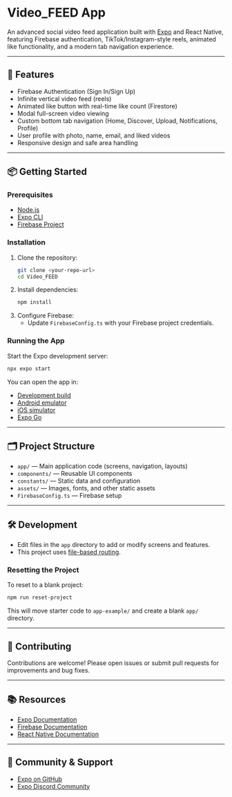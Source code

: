 
# Video_FEED App

An advanced social video feed application built with [Expo](https://expo.dev) and React Native, featuring Firebase authentication, TikTok/Instagram-style reels, animated like functionality, and a modern tab navigation experience.

---

## 🚀 Features

- Firebase Authentication (Sign In/Sign Up)
- Infinite vertical video feed (reels)
- Animated like button with real-time like count (Firestore)
- Modal full-screen video viewing
- Custom bottom tab navigation (Home, Discover, Upload, Notifications, Profile)
- User profile with photo, name, email, and liked videos
- Responsive design and safe area handling

---

## 📦 Getting Started

### Prerequisites
- [Node.js](https://nodejs.org/)
- [Expo CLI](https://docs.expo.dev/get-started/installation/)
- [Firebase Project](https://firebase.google.com/)

### Installation
1. Clone the repository:
   ```bash
   git clone <your-repo-url>
   cd Video_FEED
   ```
2. Install dependencies:
   ```bash
   npm install
   ```
3. Configure Firebase:
   - Update `FirebaseConfig.ts` with your Firebase project credentials.

### Running the App
Start the Expo development server:
```bash
npx expo start
```
You can open the app in:
- [Development build](https://docs.expo.dev/develop/development-builds/introduction/)
- [Android emulator](https://docs.expo.dev/workflow/android-studio-emulator/)
- [iOS simulator](https://docs.expo.dev/workflow/ios-simulator/)
- [Expo Go](https://expo.dev/go)

---

## 🗂️ Project Structure

- `app/` — Main application code (screens, navigation, layouts)
- `components/` — Reusable UI components
- `constants/` — Static data and configuration
- `assets/` — Images, fonts, and other static assets
- `FirebaseConfig.ts` — Firebase setup

---

## 🛠️ Development

- Edit files in the `app` directory to add or modify screens and features.
- This project uses [file-based routing](https://docs.expo.dev/router/introduction/).

### Resetting the Project
To reset to a blank project:
```bash
npm run reset-project
```
This will move starter code to `app-example/` and create a blank `app/` directory.

---

## 🤝 Contributing

Contributions are welcome! Please open issues or submit pull requests for improvements and bug fixes.

---

## 📚 Resources

- [Expo Documentation](https://docs.expo.dev/)
- [Firebase Documentation](https://firebase.google.com/docs)
- [React Native Documentation](https://reactnative.dev/docs/getting-started)

---

## 💬 Community & Support

- [Expo on GitHub](https://github.com/expo/expo)
- [Expo Discord Community](https://chat.expo.dev)
